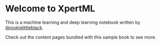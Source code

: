 # Welcome to XpertML

This is a machine learning and deep learning notebook written by [@rookielittleblack](https://github.com/rookie-littleblack).

Check out the content pages bundled with this sample book to see more.

```{tableofcontents}
```
